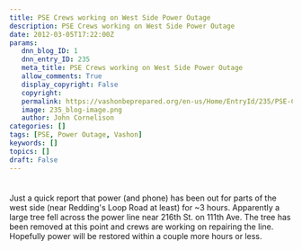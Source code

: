 ```yaml
---
title: PSE Crews working on West Side Power Outage
description: PSE Crews working on West Side Power Outage
date: 2012-03-05T17:22:00Z
params:
   dnn_blog_ID: 1
   dnn_entry_ID: 235
   meta_title: PSE Crews working on West Side Power Outage
   allow_comments: True
   display_copyright: False
   copyright: 
   permalink: https://vashonbeprepared.org/en-us/Home/EntryId/235/PSE-Crews-working-on-West-Side-Power-Outage
   image: 235_blog-image.png
   author: John Cornelison
categories: []
tags: [PSE, Power Outage, Vashon]
keywords: []
topics: []
draft: False
---
```


<div class="wlWriterHeaderFooter" style="padding-bottom: 4px; margin: 0px; padding-left: 0px; padding-right: 0px; float: none; padding-top: 4px;"> </div>
<p>Just a quick report that power (and phone) has been out for parts of the west side (near Redding's Loop Road at least) for ~3 hours. Apparently a large tree fell across the power line near 216th St. on 111th Ave. The tree has been removed at this point and crews are working on repairing the line. Hopefully power will be restored within a couple more hours or less.</p>
